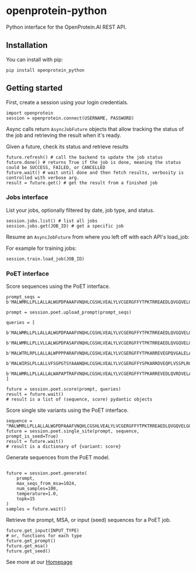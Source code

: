 # openprotein-python
Python interface for the OpenProtein.AI REST API.

## Installation 

You can install with pip: 

```
pip install openprotein_python
```
## Getting started

First, create a session using your login credentials.
```
import openprotein
session = openprotein.connect(USERNAME, PASSWORD)
```

Async calls return `AsyncJobFuture` objects that allow tracking the status of the job and retrieving the result when it's ready.

Given a future, check its status and retrieve results
```
future.refresh() # call the backend to update the job status
future.done() # returns True if the job is done, meaning the status could be SUCCESS, FAILED, or CANCELLED
future.wait() # wait until done and then fetch results, verbosity is controlled with verbose arg.
result = future.get() # get the result from a finished job
```


### Jobs interface

List your jobs, optionally filtered by date, job type, and status.
```
session.jobs.list() # list all jobs
session.jobs.get(JOB_ID) # get a specific job
```

Resume an `AsyncJobFuture` from where you left off with each API's load_job:

For example for training jobs:

```
session.train.load_job(JOB_ID)
```
### PoET interface

Score sequences using the PoET interface.
```
prompt_seqs = b'MALWMRLLPLLALLALWGPDPAAAFVNQHLCGSHLVEALYLVCGERGFFYTPKTRREAEDLQVGQVELGGGPGAGSLQPLALEGSLQKRGIVEQCCTSICSLYQLENYCN'

prompt = session.poet.upload_prompt(prompt_seqs)
```

```
queries = [
    b'MALWMRLLPLLALLALWGPDPAAAFVNQHLCGSHLVEALYLVCGERGFFYTPKTRREAEDLQVGQVELGGGPGAGSLQPLALEGSLQKRGIVEQCCTSICSLYQLENYCN',
    b'MALWMRLLPLLVLLALWGPDPASAFVNQHLCGSHLVEALYLVCGERGFFYTPKTRREAEDLQVGQVELGGGPGAGSLQPLALEGSLQKRGIVEQCCTSICSLYQLENYCN',
    b'MALWTRLRPLLALLALWPPPPARAFVNQHLCGSHLVEALYLVCGERGFFYTPKARREVEGPQVGALELAGGPGAGGLEGPPQKRGIVEQCCASVCSLYQLENYCN',
    b'MALWIRSLPLLALLVFSGPGTSYAAANQHLCGSHLVEALYLVCGERGFFYSPKARRDVEQPLVSSPLRGEAGVLPFQQEEYEKVKRGIVEQCCHNTCSLYQLENYCN',
    b'MALWMRLLPLLALLALWAPAPTRAFVNQHLCGSHLVEALYLVCGERGFFYTPKARREVEDLQVRDVELAGAPGEGGLQPLALEGALQKRGIVEQCCTSICSLYQLENYCN',
]
```

```
future = session.poet.score(prompt, queries)
result = future.wait()
# result is a list of (sequence, score) pydantic objects
```

Score single site variants using the PoET interface.
```
sequence = "MALWMRLLPLLALLALWGPDPAAAFVNQHLCGSHLVEALYLVCGERGFFYTPKTRREAEDLQVGQVELGGGPGAGSLQPLALEGSLQKRGIVEQCCTSICSLYQLENYCN"
future = session.poet.single_site(prompt, sequence, prompt_is_seed=True) 
result = future.wait()
# result is a dictionary of {variant: score}
```

Generate sequences from the PoET model.
```

future = session.poet.generate(
    prompt,
    max_seqs_from_msa=1024,
    num_samples=100,
    temperature=1.0,
    topk=15
)
samples = future.wait()
```

Retrieve the prompt, MSA, or input (seed) sequences for a PoET job.
```
future.get_input(INPUT_TYPE)
# or, functions for each type
future.get_prompt()
future.get_msa()
future.get_seed()
```

See more at our [Homepage](https://docs.openprotein.ai/)